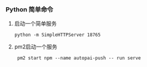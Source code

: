 ### Python 简单命令

1. 启动一个简单服务

   ```
   python -m SimpleHTTPServer 18765
   ```
   
2. pm2启动一个服务

   ```
    pm2 start npm --name autopai-push -- run serve
   ```

